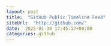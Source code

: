 ```yaml
---
layout: post
title:  "GitHub Public Timeline Feed"
siteUrl:  "http://github.com/"
date:  2025-01-30 17:45:17+00:00
categories: github
---
```

